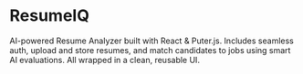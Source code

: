 # ResumeIQ
AI-powered Resume Analyzer built with React &amp; Puter.js. Includes seamless auth, upload and store resumes, and match candidates to jobs using smart AI evaluations. All wrapped in a clean, reusable UI.
